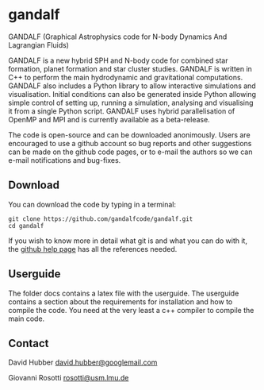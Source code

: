 gandalf
=======

GANDALF (Graphical Astrophysics code for N-body Dynamics And Lagrangian Fluids)



GANDALF is a new hybrid SPH and N-body code for combined star formation, planet formation and star cluster studies.  GANDALF is written in C++ to perform the main hydrodynamic and gravitational computations.  GANDALF also includes a Python library to allow interactive simulations and visualisation.   Initial conditions can also be generated inside Python allowing simple control of setting up, running a simulation, analysing and visualising it from a single Python script.  GANDALF uses hybrid parallelisation of OpenMP and MPI and is currently available as a beta-release.

The code is open-source and can be downloaded anonimously. Users are encouraged to use a github account so bug reports and other suggestions can be made on the github code pages, or to e-mail the authors so we can e-mail notifications and bug-fixes.


Download
---------------------

You can download the code by typing in a terminal:

 ```
 git clone https://github.com/gandalfcode/gandalf.git
 cd gandalf
 ```
 
If you wish to know more in detail what git is and what you can do with it, the [github help page](https://help.github.com/articles/set-up-git) has all the references needed.

Userguide
------------
The folder docs contains a latex file with the userguide.  The userguide contains a section about the requirements for installation and how to compile the code. You need at the very least a c++ compiler to compile the main code.

Contact
---------
David Hubber [david.hubber@googlemail.com](mailto:david.hubber@googlemail.com)

Giovanni Rosotti [rosotti@usm.lmu.de](mailto:rosotti@usm.lmu.de)

